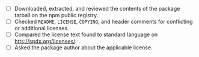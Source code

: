 - [ ] Downloaded, extracted, and reviewed the contents of the package tarball on the npm public registry.
- [ ] Checked `README`, `LICENSE`, `COPYING`, and header comments for conflicting or additional licenses.
- [ ] Compared the license text found to standard language on <htts://spdx.org/licenses/>.
- [ ] Asked the package author about the applicable license.
